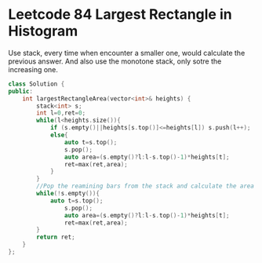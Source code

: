 # Leetcode 84 Largest Rectangle in Histogram
Use stack, every time when encounter a smaller one, would calculate the previous answer. And also use the monotone stack, only sotre the increasing one.
```cpp
class Solution {
public:
    int largestRectangleArea(vector<int>& heights) {
        stack<int> s;
        int l=0,ret=0;
        while(l<heights.size()){
            if (s.empty()||heights[s.top()]<=heights[l]) s.push(l++);
            else{
                auto t=s.top();
                s.pop();
                auto area=(s.empty()?l:l-s.top()-1)*heights[t];
                ret=max(ret,area);
            }
        }
        //Pop the reamining bars from the stack and calculate the area that is around by them.
        while(!s.empty()){
            auto t=s.top();
                s.pop();
                auto area=(s.empty()?l:l-s.top()-1)*heights[t];
                ret=max(ret,area);
        }
        return ret;
    }
};
```
